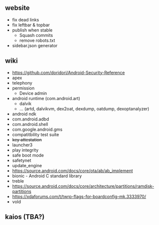 ## website
* fix dead links
* fix leftbar & topbar
* publish when stable
  * Squash commits
  * remove robots.txt
* sidebar.json generator

## wiki
* https://github.com/doridori/Android-Security-Reference
* apex
* telephony
* permission
  * Device admin
* android runtime (com.android.art)
  * dalvik
  * ... (artd, dalvikvm, dex2oat, dexdump, oatdump, dexoptanalyzer)
* android ndk
* com.android.adbd
* com.android.shell
* com.google.android.gms
* compatitbility test suite
* ~~key attestation~~
* launcher3
* play integrity
* safe boot mode
* safetynet
* update_engine
* https://source.android.com/docs/core/ota/ab/ab_implement
* bionic - Android C standard library
* treble
* https://source.android.com/docs/core/architecture/partitions/ramdisk-partitions
* https://xdaforums.com/t/twrp-flags-for-boardconfig-mk.3333970/
* vold

## kaios (TBA?)
